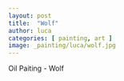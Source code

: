 ```yaml
---
layout: post
title:  "Wolf"
author: luca
categories: [ painting, art ]
image: _painting/luca/wolf.jpg
---
```

Oil Paiting - Wolf


